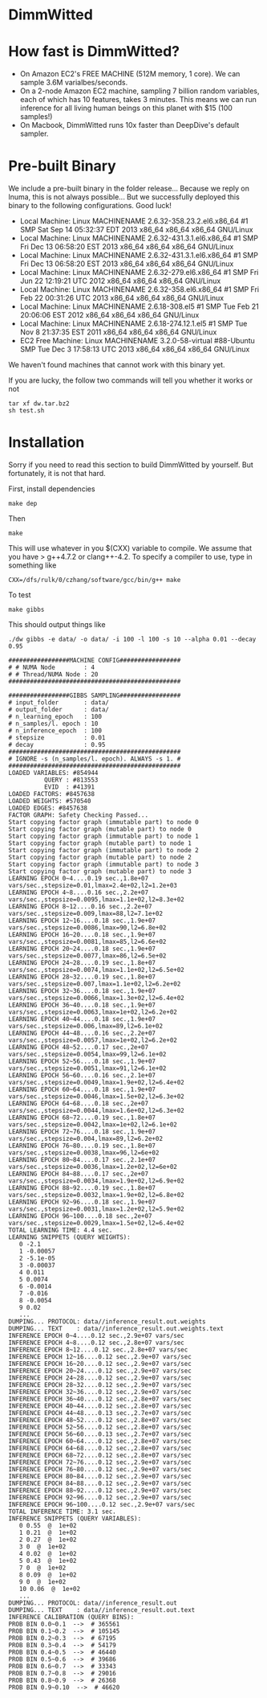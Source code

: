 DimmWitted
==========

# How fast is DimmWitted?

  - On Amazon EC2's FREE MACHINE (512M memory, 1 core). We can sample 3.6M varialbes/seconds.
  - On a 2-node Amazon EC2 machine, sampling 7 billion random variables, each of which has 10 features, takes 3 minutes. This means we can run inference for all living human beings on this planet with $15 (100 samples!)
  - On Macbook, DimmWitted runs 10x faster than DeepDive's default sampler.

# Pre-built Binary

We include a pre-built binary in the folder release... Because we reply on lnuma, this is not always possible... But 
we successfully deployed this binary to the following configurations. Good luck!

  - Local Machine: Linux MACHINENAME 2.6.32-358.23.2.el6.x86_64 #1 SMP Sat Sep 14 05:32:37 EDT 2013 x86_64 x86_64 x86_64 GNU/Linux
  - Local Machine: Linux MACHINENAME 2.6.32-431.3.1.el6.x86_64 #1 SMP Fri Dec 13 06:58:20 EST 2013 x86_64 x86_64 x86_64 GNU/Linux
  - Local Machine: Linux MACHINENAME 2.6.32-431.3.1.el6.x86_64 #1 SMP Fri Dec 13 06:58:20 EST 2013 x86_64 x86_64 x86_64 GNU/Linux
  - Local Machine: Linux MACHINENAME 2.6.32-279.el6.x86_64 #1 SMP Fri Jun 22 12:19:21 UTC 2012 x86_64 x86_64 x86_64 GNU/Linux
  - Local Machine: Linux MACHINENAME 2.6.32-358.el6.x86_64 #1 SMP Fri Feb 22 00:31:26 UTC 2013 x86_64 x86_64 x86_64 GNU/Linux
  - Local Machine: Linux MACHINENAME 2.6.18-308.el5 #1 SMP Tue Feb 21 20:06:06 EST 2012 x86_64 x86_64 x86_64 GNU/Linux
  - Local Machine: Linux MACHINENAME 2.6.18-274.12.1.el5 #1 SMP Tue Nov 8 21:37:35 EST 2011 x86_64 x86_64 x86_64 GNU/Linux
  - EC2 Free Machine: Linux MACHINENAME 3.2.0-58-virtual #88-Ubuntu SMP Tue Dec 3 17:58:13 UTC 2013 x86_64 x86_64 x86_64 GNU/Linux
  
We haven't found machines that cannot work with this binary yet.

If you are lucky, the follow two commands will tell you whether it works or not

    tar xf dw.tar.bz2
    sh test.sh

# Installation

Sorry if you need to read this section to build DimmWitted by yourself. But fortunately, it is not that hard.

First, install dependencies

    make dep

Then

    make

This will use whatever in you $(CXX) variable to compile. We assume that you have > g++4.7.2 or clang++-4.2. To specify a compiler to use, type in something like

    CXX=/dfs/rulk/0/czhang/software/gcc/bin/g++ make

To test

    make gibbs

This should output things like

    ./dw gibbs -e data/ -o data/ -i 100 -l 100 -s 10 --alpha 0.01 --decay 0.95
    
    #################MACHINE CONFIG#################
    # # NUMA Node        : 4
    # # Thread/NUMA Node : 20
    ################################################
    
    #################GIBBS SAMPLING#################
    # input_folder       : data/
    # output_folder      : data/
    # n_learning_epoch   : 100
    # n_samples/l. epoch : 10
    # n_inference_epoch  : 100
    # stepsize           : 0.01
    # decay              : 0.95
    ################################################
    # IGNORE -s (n_samples/l. epoch). ALWAYS -s 1. #
    ################################################
    LOADED VARIABLES: #854944
              QUERY : #813553
              EVID  : #41391
    LOADED FACTORS: #8457638
    LOADED WEIGHTS: #570540
    LOADED EDGES: #8457638
    FACTOR GRAPH: Safety Checking Passed...
    Start copying factor graph (immutable part) to node 0
    Start copying factor graph (mutable part) to node 0
    Start copying factor graph (immutable part) to node 1
    Start copying factor graph (mutable part) to node 1
    Start copying factor graph (immutable part) to node 2
    Start copying factor graph (mutable part) to node 2
    Start copying factor graph (immutable part) to node 3
    Start copying factor graph (mutable part) to node 3
    LEARNING EPOCH 0~4....0.19 sec.,1.8e+07 vars/sec.,stepsize=0.01,lmax=2.4e+02,l2=1.2e+03
    LEARNING EPOCH 4~8....0.16 sec.,2.2e+07 vars/sec.,stepsize=0.0095,lmax=1.1e+02,l2=8.3e+02
    LEARNING EPOCH 8~12....0.16 sec.,2.2e+07 vars/sec.,stepsize=0.009,lmax=88,l2=7.1e+02
    LEARNING EPOCH 12~16....0.18 sec.,1.9e+07 vars/sec.,stepsize=0.0086,lmax=90,l2=6.8e+02
    LEARNING EPOCH 16~20....0.18 sec.,1.9e+07 vars/sec.,stepsize=0.0081,lmax=85,l2=6.6e+02
    LEARNING EPOCH 20~24....0.18 sec.,1.9e+07 vars/sec.,stepsize=0.0077,lmax=86,l2=6.5e+02
    LEARNING EPOCH 24~28....0.19 sec.,1.8e+07 vars/sec.,stepsize=0.0074,lmax=1.1e+02,l2=6.5e+02
    LEARNING EPOCH 28~32....0.19 sec.,1.8e+07 vars/sec.,stepsize=0.007,lmax=1.1e+02,l2=6.2e+02
    LEARNING EPOCH 32~36....0.18 sec.,1.9e+07 vars/sec.,stepsize=0.0066,lmax=1.3e+02,l2=6.4e+02
    LEARNING EPOCH 36~40....0.18 sec.,1.9e+07 vars/sec.,stepsize=0.0063,lmax=1e+02,l2=6.2e+02
    LEARNING EPOCH 40~44....0.18 sec.,1.9e+07 vars/sec.,stepsize=0.006,lmax=89,l2=6.1e+02
    LEARNING EPOCH 44~48....0.16 sec.,2.2e+07 vars/sec.,stepsize=0.0057,lmax=1e+02,l2=6.2e+02
    LEARNING EPOCH 48~52....0.17 sec.,2e+07 vars/sec.,stepsize=0.0054,lmax=99,l2=6.1e+02
    LEARNING EPOCH 52~56....0.18 sec.,1.9e+07 vars/sec.,stepsize=0.0051,lmax=91,l2=6.1e+02
    LEARNING EPOCH 56~60....0.16 sec.,2.1e+07 vars/sec.,stepsize=0.0049,lmax=1.9e+02,l2=6.4e+02
    LEARNING EPOCH 60~64....0.18 sec.,1.9e+07 vars/sec.,stepsize=0.0046,lmax=1.5e+02,l2=6.3e+02
    LEARNING EPOCH 64~68....0.18 sec.,2e+07 vars/sec.,stepsize=0.0044,lmax=1.6e+02,l2=6.3e+02
    LEARNING EPOCH 68~72....0.19 sec.,1.8e+07 vars/sec.,stepsize=0.0042,lmax=1e+02,l2=6.1e+02
    LEARNING EPOCH 72~76....0.18 sec.,1.9e+07 vars/sec.,stepsize=0.004,lmax=89,l2=6.2e+02
    LEARNING EPOCH 76~80....0.19 sec.,1.8e+07 vars/sec.,stepsize=0.0038,lmax=96,l2=6e+02
    LEARNING EPOCH 80~84....0.17 sec.,2.1e+07 vars/sec.,stepsize=0.0036,lmax=1.2e+02,l2=6e+02
    LEARNING EPOCH 84~88....0.17 sec.,2e+07 vars/sec.,stepsize=0.0034,lmax=1.9e+02,l2=6.9e+02
    LEARNING EPOCH 88~92....0.19 sec.,1.8e+07 vars/sec.,stepsize=0.0032,lmax=1.9e+02,l2=6.8e+02
    LEARNING EPOCH 92~96....0.18 sec.,1.9e+07 vars/sec.,stepsize=0.0031,lmax=1.2e+02,l2=5.9e+02
    LEARNING EPOCH 96~100....0.18 sec.,2e+07 vars/sec.,stepsize=0.0029,lmax=1.5e+02,l2=6.4e+02
    TOTAL LEARNING TIME: 4.4 sec.
    LEARNING SNIPPETS (QUERY WEIGHTS):
       0 -2.1
       1 -0.00057
       2 -5.1e-05
       3 -0.00037
       4 0.011
       5 0.0074
       6 -0.0014
       7 -0.016
       8 -0.0054
       9 0.02
       ...
    DUMPING... PROTOCOL: data//inference_result.out.weights
    DUMPING... TEXT    : data//inference_result.out.weights.text
    INFERENCE EPOCH 0~4....0.12 sec.,2.9e+07 vars/sec
    INFERENCE EPOCH 4~8....0.12 sec.,2.8e+07 vars/sec
    INFERENCE EPOCH 8~12....0.12 sec.,2.8e+07 vars/sec
    INFERENCE EPOCH 12~16....0.12 sec.,2.9e+07 vars/sec
    INFERENCE EPOCH 16~20....0.12 sec.,2.9e+07 vars/sec
    INFERENCE EPOCH 20~24....0.12 sec.,2.9e+07 vars/sec
    INFERENCE EPOCH 24~28....0.12 sec.,2.9e+07 vars/sec
    INFERENCE EPOCH 28~32....0.12 sec.,2.9e+07 vars/sec
    INFERENCE EPOCH 32~36....0.12 sec.,2.9e+07 vars/sec
    INFERENCE EPOCH 36~40....0.12 sec.,2.8e+07 vars/sec
    INFERENCE EPOCH 40~44....0.12 sec.,2.8e+07 vars/sec
    INFERENCE EPOCH 44~48....0.13 sec.,2.7e+07 vars/sec
    INFERENCE EPOCH 48~52....0.12 sec.,2.8e+07 vars/sec
    INFERENCE EPOCH 52~56....0.12 sec.,2.8e+07 vars/sec
    INFERENCE EPOCH 56~60....0.13 sec.,2.7e+07 vars/sec
    INFERENCE EPOCH 60~64....0.12 sec.,2.8e+07 vars/sec
    INFERENCE EPOCH 64~68....0.12 sec.,2.8e+07 vars/sec
    INFERENCE EPOCH 68~72....0.12 sec.,2.8e+07 vars/sec
    INFERENCE EPOCH 72~76....0.12 sec.,2.9e+07 vars/sec
    INFERENCE EPOCH 76~80....0.12 sec.,2.9e+07 vars/sec
    INFERENCE EPOCH 80~84....0.12 sec.,2.9e+07 vars/sec
    INFERENCE EPOCH 84~88....0.12 sec.,2.9e+07 vars/sec
    INFERENCE EPOCH 88~92....0.12 sec.,2.9e+07 vars/sec
    INFERENCE EPOCH 92~96....0.12 sec.,2.9e+07 vars/sec
    INFERENCE EPOCH 96~100....0.12 sec.,2.9e+07 vars/sec
    TOTAL INFERENCE TIME: 3.1 sec.
    INFERENCE SNIPPETS (QUERY VARIABLES):
       0 0.55  @  1e+02
       1 0.21  @  1e+02
       2 0.27  @  1e+02
       3 0  @  1e+02
       4 0.02  @  1e+02
       5 0.43  @  1e+02
       7 0  @  1e+02
       8 0.09  @  1e+02
       9 0  @  1e+02
       10 0.06  @  1e+02
       ...
    DUMPING... PROTOCOL: data//inference_result.out
    DUMPING... TEXT    : data//inference_result.out.text
    INFERENCE CALIBRATION (QUERY BINS):
    PROB BIN 0.0~0.1  -->  # 365561
    PROB BIN 0.1~0.2  -->  # 105145
    PROB BIN 0.2~0.3  -->  # 67195
    PROB BIN 0.3~0.4  -->  # 54179
    PROB BIN 0.4~0.5  -->  # 46440
    PROB BIN 0.5~0.6  -->  # 39686
    PROB BIN 0.6~0.7  -->  # 33343
    PROB BIN 0.7~0.8  -->  # 29016
    PROB BIN 0.8~0.9  -->  # 26368
    PROB BIN 0.9~0.10  -->  # 46620
